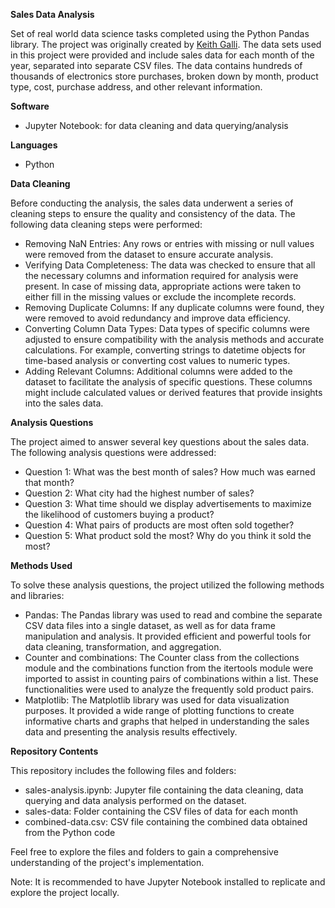 **Sales Data Analysis**

Set of real world data science tasks completed using the Python Pandas library. The project was originally created by [Keith Galli](https://github.com/KeithGalli). 
The data sets used in this project were provided and include sales data for each month of the year, separated into separate CSV files. The data contains hundreds of thousands of electronics store purchases, broken down by month, product type, cost, purchase address, and other relevant information.

**Software**
- Jupyter Notebook: for data cleaning and data querying/analysis

**Languages**
- Python

**Data Cleaning**

Before conducting the analysis, the sales data underwent a series of cleaning steps to ensure the quality and consistency of the data. The following data cleaning steps were performed:
- Removing NaN Entries: Any rows or entries with missing or null values were removed from the dataset to ensure accurate analysis.
- Verifying Data Completeness: The data was checked to ensure that all the necessary columns and information required for analysis were present. In case of missing data, appropriate actions were taken to either fill in the missing values or exclude the incomplete records.
- Removing Duplicate Columns: If any duplicate columns were found, they were removed to avoid redundancy and improve data efficiency.
- Converting Column Data Types: Data types of specific columns were adjusted to ensure compatibility with the analysis methods and accurate calculations. For example, converting strings to datetime objects for time-based analysis or converting cost values to numeric types.
- Adding Relevant Columns: Additional columns were added to the dataset to facilitate the analysis of specific questions. These columns might include calculated values or derived features that provide insights into the sales data.

**Analysis Questions**

The project aimed to answer several key questions about the sales data. The following analysis questions were addressed:
- Question 1: What was the best month of sales? How much was earned that month?
- Question 2: What city had the highest number of sales?
- Question 3: What time should we display advertisements to maximize the likelihood of customers buying a product?
- Question 4: What pairs of products are most often sold together?
- Question 5: What product sold the most? Why do you think it sold the most?

**Methods Used**

To solve these analysis questions, the project utilized the following methods and libraries:
- Pandas: The Pandas library was used to read and combine the separate CSV data files into a single dataset, as well as for data frame manipulation and analysis. It provided efficient and powerful tools for data cleaning, transformation, and aggregation.
- Counter and combinations: The Counter class from the collections module and the combinations function from the itertools module were imported to assist in counting pairs of combinations within a list. These functionalities were used to analyze the frequently sold product pairs.
- Matplotlib: The Matplotlib library was used for data visualization purposes. It provided a wide range of plotting functions to create informative charts and graphs that helped in understanding the sales data and presenting the analysis results effectively.

**Repository Contents**

This repository includes the following files and folders:

- sales-analysis.ipynb: Jupyter file containing the data cleaning, data querying and data analysis performed on the dataset.
- sales-data: Folder containing the CSV files of data for each month
- combined-data.csv: CSV file containing the combined data obtained from the Python code

Feel free to explore the files and folders to gain a comprehensive understanding of the project's implementation.

Note: It is recommended to have Jupyter Notebook installed to replicate and explore the project locally.
